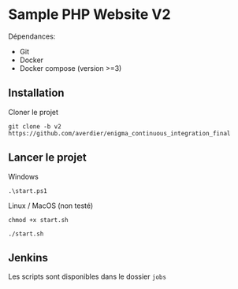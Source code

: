 # Sample PHP Website V2

Dépendances:
- Git
- Docker
- Docker compose (version >=3)

## Installation

Cloner le projet
```
git clone -b v2 https://github.com/averdier/enigma_continuous_integration_final
```

## Lancer le projet

Windows
```
.\start.ps1
```

Linux / MacOS (non testé)
```
chmod +x start.sh

./start.sh
```

## Jenkins

Les scripts sont disponibles dans le dossier `jobs`